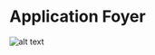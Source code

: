 # Application Foyer

![alt text][logo]

[logo]: https://scontent.xx.fbcdn.net/hphotos-xpt1/v/t1.0-9/12122917_1707275026171420_414850668991449401_n.png?oh=dfe1c2f801c629124f27e50e33a384ee&oe=572105CE
